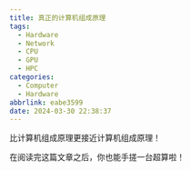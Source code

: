 ```yaml
---
title: 真正的计算机组成原理
tags:
  - Hardware
  - Network
  - CPU
  - GPU
  - HPC
categories:
  - Computer
  - Hardware
abbrlink: eabe3599
date: 2024-03-30 22:38:37
---
```


比计算机组成原理更接近计算机组成原理！

在阅读完这篇文章之后，你也能手搓一台超算啦！

<!-- more -->

